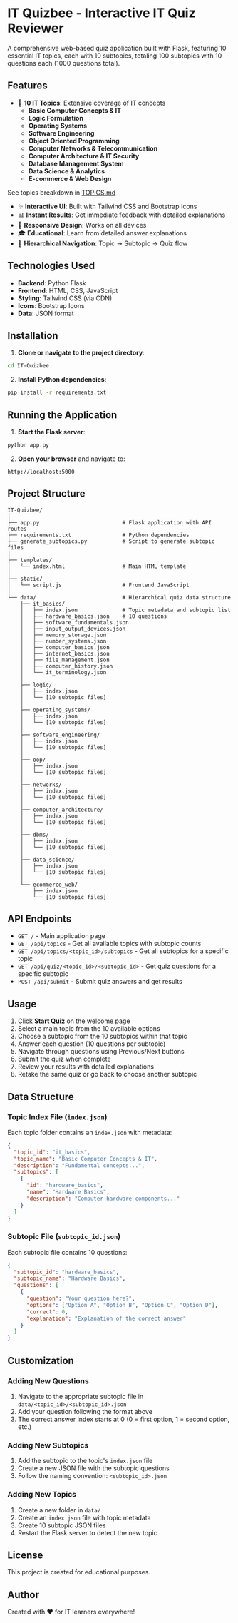 # IT Quizbee - Interactive IT Quiz Reviewer

A comprehensive web-based quiz application built with Flask, featuring 10 essential IT topics, each with 10 subtopics, totaling 100 subtopics with 10 questions each (1000 questions total).

## Features

- 🎯 **10 IT Topics**: Extensive coverage of IT concepts
  - **Basic Computer Concepts & IT**
  - **Logic Formulation**
  - **Operating Systems**
  - **Software Engineering**
  - **Object Oriented Programming**
  - **Computer Networks & Telecommunication**
  - **Computer Architecture & IT Security**
  - **Database Management System**
  - **Data Science & Analytics**
  - **E-commerce & Web Design**

See topics breakdown in [TOPICS.md](TOPICS.md)

- ✨ **Interactive UI**: Built with Tailwind CSS and Bootstrap Icons
- 📊 **Instant Results**: Get immediate feedback with detailed explanations
- 📱 **Responsive Design**: Works on all devices
- 🎓 **Educational**: Learn from detailed answer explanations
- 🔄 **Hierarchical Navigation**: Topic → Subtopic → Quiz flow

## Technologies Used

- **Backend**: Python Flask
- **Frontend**: HTML, CSS, JavaScript
- **Styling**: Tailwind CSS (via CDN)
- **Icons**: Bootstrap Icons
- **Data**: JSON format

## Installation

1. **Clone or navigate to the project directory**:
```bash
cd IT-Quizbee
```

2. **Install Python dependencies**:
```bash
pip install -r requirements.txt
```

## Running the Application

1. **Start the Flask server**:
```bash
python app.py
```

2. **Open your browser** and navigate to:
```
http://localhost:5000
```

## Project Structure

```
IT-Quizbee/
│
├── app.py                          # Flask application with API routes
├── requirements.txt                # Python dependencies
├── generate_subtopics.py           # Script to generate subtopic files
│
├── templates/
│   └── index.html                  # Main HTML template
│
├── static/
│   └── script.js                   # Frontend JavaScript
│
└── data/                           # Hierarchical quiz data structure
    ├── it_basics/
    │   ├── index.json              # Topic metadata and subtopic list
    │   ├── hardware_basics.json    # 10 questions
    │   ├── software_fundamentals.json
    │   ├── input_output_devices.json
    │   ├── memory_storage.json
    │   ├── number_systems.json
    │   ├── computer_basics.json
    │   ├── internet_basics.json
    │   ├── file_management.json
    │   ├── computer_history.json
    │   └── it_terminology.json
    │
    ├── logic/
    │   ├── index.json
    │   └── [10 subtopic files]
    │
    ├── operating_systems/
    │   ├── index.json
    │   └── [10 subtopic files]
    │
    ├── software_engineering/
    │   ├── index.json
    │   └── [10 subtopic files]
    │
    ├── oop/
    │   ├── index.json
    │   └── [10 subtopic files]
    │
    ├── networks/
    │   ├── index.json
    │   └── [10 subtopic files]
    │
    ├── computer_architecture/
    │   ├── index.json
    │   └── [10 subtopic files]
    │
    ├── dbms/
    │   ├── index.json
    │   └── [10 subtopic files]
    │
    ├── data_science/
    │   ├── index.json
    │   └── [10 subtopic files]
    │
    └── ecommerce_web/
        ├── index.json
        └── [10 subtopic files]
```

## API Endpoints

- `GET /` - Main application page
- `GET /api/topics` - Get all available topics with subtopic counts
- `GET /api/topics/<topic_id>/subtopics` - Get all subtopics for a specific topic
- `GET /api/quiz/<topic_id>/<subtopic_id>` - Get quiz questions for a specific subtopic
- `POST /api/submit` - Submit quiz answers and get results

## Usage

1. Click **Start Quiz** on the welcome page
2. Select a main topic from the 10 available options
3. Choose a subtopic from the 10 subtopics within that topic
4. Answer each question (10 questions per subtopic)
5. Navigate through questions using Previous/Next buttons
6. Submit the quiz when complete
7. Review your results with detailed explanations
8. Retake the same quiz or go back to choose another subtopic

## Data Structure

### Topic Index File (`index.json`)
Each topic folder contains an `index.json` with metadata:
```json
{
  "topic_id": "it_basics",
  "topic_name": "Basic Computer Concepts & IT",
  "description": "Fundamental concepts...",
  "subtopics": [
    {
      "id": "hardware_basics",
      "name": "Hardware Basics",
      "description": "Computer hardware components..."
    }
  ]
}
```

### Subtopic File (`subtopic_id.json`)
Each subtopic file contains 10 questions:
```json
{
  "subtopic_id": "hardware_basics",
  "subtopic_name": "Hardware Basics",
  "questions": [
    {
      "question": "Your question here?",
      "options": ["Option A", "Option B", "Option C", "Option D"],
      "correct": 0,
      "explanation": "Explanation of the correct answer"
    }
  ]
}
```

## Customization

### Adding New Questions

1. Navigate to the appropriate subtopic file in `data/<topic_id>/<subtopic_id>.json`
2. Add your question following the format above
3. The correct answer index starts at 0 (0 = first option, 1 = second option, etc.)

### Adding New Subtopics

1. Add the subtopic to the topic's `index.json` file
2. Create a new JSON file with the subtopic questions
3. Follow the naming convention: `<subtopic_id>.json`

### Adding New Topics

1. Create a new folder in `data/`
2. Create an `index.json` file with topic metadata
3. Create 10 subtopic JSON files
4. Restart the Flask server to detect the new topic

## License

This project is created for educational purposes.

## Author

Created with ❤️ for IT learners everywhere!

